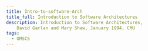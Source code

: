 ```yaml
---
title: Intro-to-software-Arch
title_full: Introduction to Software Architectures
description: Introduction to Software Architectures,
    David Garlan and Mary Shaw, January 1994, CMU
tags:
  - OMSCS
---
```



